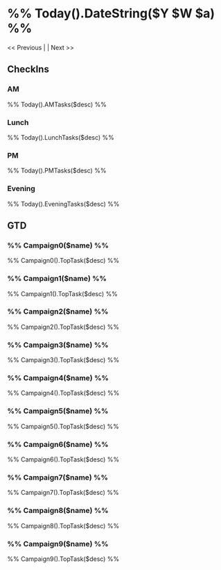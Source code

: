 # %% Today().DateString($Y $W $a) %%

<< Previous | | Next >>

## CheckIns
### AM
%% Today().AMTasks($desc) %%
### Lunch
%% Today().LunchTasks($desc) %%
### PM
%% Today().PMTasks($desc) %%
### Evening
%% Today().EveningTasks($desc) %%

## GTD
### %% Campaign0($name) %%
%% Campaign0().TopTask($desc) %%
### %% Campaign1($name) %%
%% Campaign1().TopTask($desc) %%
### %% Campaign2($name) %%
%% Campaign2().TopTask($desc) %%
### %% Campaign3($name) %%
%% Campaign3().TopTask($desc) %%
### %% Campaign4($name) %%
%% Campaign4().TopTask($desc) %%
### %% Campaign5($name) %%
%% Campaign5().TopTask($desc) %%
### %% Campaign6($name) %%
%% Campaign6().TopTask($desc) %%
### %% Campaign7($name) %%
%% Campaign7().TopTask($desc) %%
### %% Campaign8($name) %%
%% Campaign8().TopTask($desc) %%
### %% Campaign9($name) %%
%% Campaign9().TopTask($desc) %%
